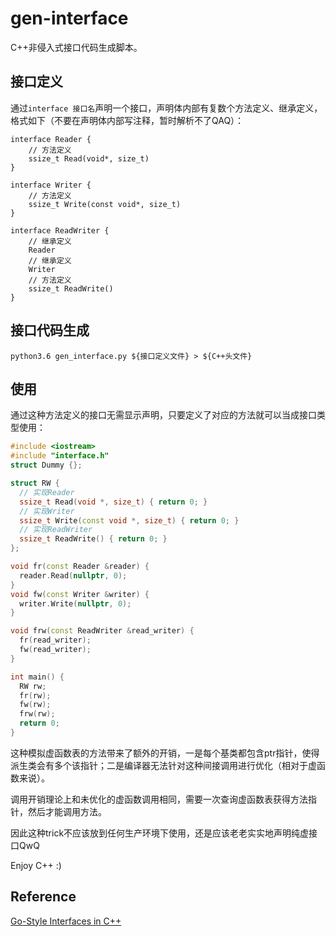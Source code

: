 # gen-interface

C++非侵入式接口代码生成脚本。

## 接口定义

通过`interface 接口名`声明一个接口，声明体内部有复数个方法定义、继承定义，格式如下（不要在声明体内部写注释，暂时解析不了QAQ）：

```i
interface Reader {
    // 方法定义
    ssize_t Read(void*, size_t)
}

interface Writer {
    // 方法定义
    ssize_t Write(const void*, size_t)
}

interface ReadWriter {
    // 继承定义
    Reader
    // 继承定义
    Writer
    // 方法定义
    ssize_t ReadWrite()
}

```

## 接口代码生成

`python3.6 gen_interface.py ${接口定义文件} > ${C++头文件}`

## 使用

通过这种方法定义的接口无需显示声明，只要定义了对应的方法就可以当成接口类型使用：

```C++
#include <iostream>
#include "interface.h"
struct Dummy {};

struct RW {
  // 实现Reader
  ssize_t Read(void *, size_t) { return 0; }
  // 实现Writer
  ssize_t Write(const void *, size_t) { return 0; }
  // 实现ReadWriter
  ssize_t ReadWrite() { return 0; }
};

void fr(const Reader &reader) {
  reader.Read(nullptr, 0);
}
void fw(const Writer &writer) {
  writer.Write(nullptr, 0);
}

void frw(const ReadWriter &read_writer) {
  fr(read_writer);
  fw(read_writer);
}

int main() {
  RW rw;
  fr(rw);
  fw(rw);
  frw(rw);
  return 0;
}
```

这种模拟虚函数表的方法带来了额外的开销，一是每个基类都包含ptr指针，使得派生类会有多个该指针；二是编译器无法针对这种间接调用进行优化（相对于虚函数来说）。

调用开销理论上和未优化的虚函数调用相同，需要一次查询虚函数表获得方法指针，然后才能调用方法。

因此这种trick不应该放到任何生产环境下使用，还是应该老老实实地声明纯虚接口QwQ

Enjoy C++ :)

## Reference

[Go-Style Interfaces in C++](http://wall.org/~lewis/2012/07/23/go-style-interfaces-in-cpp.html)
